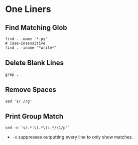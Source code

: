 # One Liners

## Find Matching Glob

	find . -name '*.py'
	# Case-Insensitive
	find . -iname "*write*"

## Delete Blank Lines

	grep .

## Remove Spaces

	sed 's/ //g'

## Print Group Match

	sed -n 's/.*:\(.*\):.*/\1/p'`

* `-n` suppresses outputting every line to only show matches.